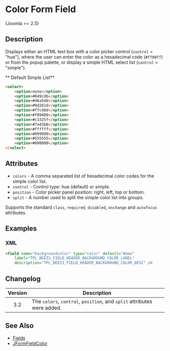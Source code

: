 # Color Form Field

<versionInfo>(Joomla &gt;= 2.5)</versionInfo>

## Description

Displays either an HTML text box with a color picker control (`control` = "hue"),
where the user can enter the color as a hexadecimal code (`#ff00ff`) or from the popup palette,
or display a simple HTML select list (`control` = "simple").

** Default Simple List**

```html
<select>
    <option>none</option>
    <option>#049cdb</option>
    <option>#46a546</option>
    <option>#9d261d</option>
    <option>#ffc40d</option>
    <option>#f89406</option>
    <option>#c3325f</option>
    <option>#7a43b6</option>
    <option>#ffffff</option>
    <option>#999999</option>
    <option>#555555</option>
    <option>#000000</option>
</select>
```

## Attributes

* `colors` - A comma separated list of hexadecimal color codes for the simple color list.
* `control` - Control type: hue (default) or simple.
* `position` - Color picker panel position: right, left, top or bottom.
* `split` - A number used to split the simple color list into groups.

Supports the standard `class`, `required`, `disabled`, `onchange` and `autofocus` attributes.

## Examples

### XML

```xml
<field name="backgroundcolor" type="color" default="#eee"
    label="TPL_BEEZ3_FIELD_HEADER_BACKGROUND_COLOR_LABEL"
    description="TPL_BEEZ3_FIELD_HEADER_BACKGROUND_COLOR_DESC" />
```

## Changelog

| Version | Description |
| :-----: | ----------- |
| 3.2     | The `colors`, `control`, `position`, and `split` attributes were added. |


## See Also

* [Fields](#/en/cms/platform/form/fields.md)
* [JFormFieldColor](http://api.joomla.org/cms-3/classes/JFormFieldColor.html)
